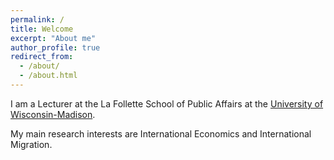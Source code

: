 ```yaml
---
permalink: /
title: Welcome
excerpt: "About me"
author_profile: true
redirect_from:
  - /about/
  - /about.html
---
```


I am a Lecturer at the La Follette School of Public Affairs at the <a href="https://lafollette.wisc.edu">University of Wisconsin-Madison</a>.

My main research interests are International Economics and International Migration.
